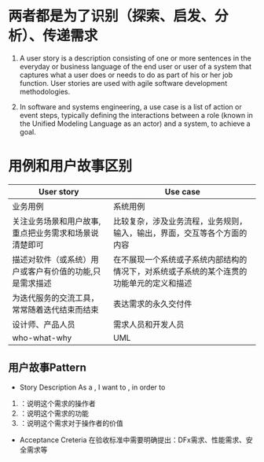 # 两者都是为了识别（探索、启发、分析）、传递需求

1. A user story is a description consisting of one or more sentences in the everyday or business language of the end user or user of a system that captures what a user does or needs to do as part of his or her job function. User stories are used with agile software development methodologies.

2. In software and systems engineering, a use case is a list of action or event steps, typically defining the interactions between a role (known in the Unified Modeling Language as an actor) and a system, to achieve a goal.

# 用例和用户故事区别

|User story|Use case|
|----|---|
|业务用例|系统用例|
|关注业务场景和用户故事,重点把业务需求和场景说清楚即可|比较复杂，涉及业务流程，业务规则，输入，输出，界面，交互等各个方面的内容|
|描述对软件（或系统）用户或客户有价值的功能,只是需求描述|在不展现一个系统或子系统内部结构的情况下，对系统或子系统的某个连贯的功能单元的定义和描述|
|为迭代服务的交流工具，常常随着迭代结束而结束|表达需求的永久交付件|
|设计师、产品人员|需求人员和开发人员|
|who-what-why|UML|


## 用户故事Pattern

* Story Description
As a <role>, I want to <desire>, in order to <benefit>
1. <Role>：说明这个需求的操作者
2. <Desire>：说明这个需求的功能
3. <Benefit>：说明这个需求对于操作者的价值

* Acceptance Creteria
在验收标准中需要明确提出：DFx需求、性能需求、安全需求等

